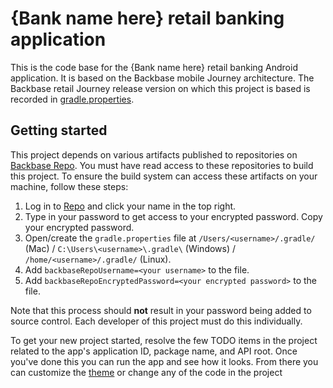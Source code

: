 # {Bank name here} retail banking application

This is the code base for the {Bank name here} retail banking Android application. It is based on the Backbase mobile
Journey architecture. The Backbase retail Journey release version on which this project is based is recorded in
[gradle.properties](gradle.properties).

## Getting started

This project depends on various artifacts published to repositories on [Backbase Repo](https://repo.backbase.com). You
must have read access to these repositories to build this project. To ensure the build system can access these
artifacts on your machine, follow these steps:
1. Log in to [Repo](https://repo.backbase.com) and click your name in the top right.
2. Type in your password to get access to your encrypted password. Copy your encrypted password.
3. Open/create the `gradle.properties` file at `/Users/<username>/.gradle/` (Mac) /
   `C:\Users\<username>\.gradle\` (Windows) / `/home/<username>/.gradle/` (Linux).
4. Add `backbaseRepoUsername=<your username>` to the file.
5. Add `backbaseRepoEncryptedPassword=<your encrypted password>` to the file.

Note that this process should **not** result in your password being added to source control. Each developer of this
project must do this individually.

To get your new project started, resolve the few TODO items in the project related to the app's application ID, package
name, and API root. Once you've done this you can run the app and see how it looks. From there you can customize the
[theme](app/src/main/res/values/theme.xml) or change any of the code in the project
